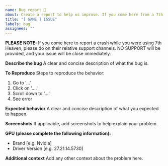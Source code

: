 ```yaml
---
name: Bug report 🐞
about: Create a report to help us improve. If you come here from a 7th Heaven crash, DO NOT open an issue, as it will be closed IMMEDIATELY. Consider opening a discussion thread instead!
title: "[ GAME ] ISSUE"
labels: bug
assignees: ""
---
```


**PLEASE NOTE:** If you come here to report a crash while you were using 7th Heaven, please do on their relative support channels. NO SUPPORT will be provided, and your issue will be close immediately.

**Describe the bug**
A clear and concise description of what the bug is.

**To Reproduce**
Steps to reproduce the behavior:

1. Go to '...'
2. Click on '....'
3. Scroll down to '....'
4. See error

**Expected behavior**
A clear and concise description of what you expected to happen.

**Screenshots**
If applicable, add screenshots to help explain your problem.

**GPU (please complete the following information):**

- Brand [e.g. Nvidia]
- Driver Version [e.g. 27.21.14.5730]

**Additional context**
Add any other context about the problem here.
